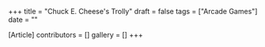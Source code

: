 +++
title = "Chuck E. Cheese's Trolly"
draft = false
tags = ["Arcade Games"]
date = ""

[Article]
contributors = []
gallery = []
+++
